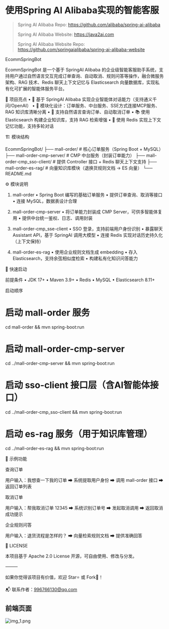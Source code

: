 # 使用Spring AI Alibaba实现的智能客服 

> Spring AI Alibaba Repo: https://github.com/alibaba/spring-ai-alibaba
>
> Spring AI Alibaba Website:  https://java2ai.com
>
> Spring AI Alibaba Website Repo: https://github.com/springaialibaba/spring-ai-alibaba-website



EcommSpringBot

EcommSpringBot 是一个基于 SpringAI Alibaba 的企业级智能客服助手系统，支持用户通过自然语言交互完成订单查询、自动取消、规则问答等操作，融合微服务架构、RAG 技术、Redis 聊天上下文记忆与 Elasticsearch 向量数据库，实现私有化可扩展的智能体服务平台。

🌟 项目亮点
•	🧠 基于 SpringAI Alibaba 实现企业智能体对话能力（支持通义千问/OpenAI）
•	🔗 模块化设计：订单服务、中台服务、SSE方式连接MCP服务、RAG 知识库清晰分离
•	🧾 支持自然语言查询订单、自动取消订单
•	📚 使用 Elasticsearch 构建企业知识库，支持 RAG 检索增强
•	🧠 使用 Redis 实现上下文记忆功能，支持多轮对话

🏗️ 模块结构

EcommSpringBot/
├── mall-order/                  # 核心订单服务（Spring Boot + MySQL）
├── mall-order-cmp-server/       # CMP 中台服务（封装订单能力）
├── mall-order-cmp_sso-client/   # 提供 Controller 接口 + Redis 聊天上下文支持
├── mall-order-es-rag/          # 向量知识库模块（退换货规则文档 → ES 向量）
└── README.md

⚙️ 模块说明

1. mall-order
   •	Spring Boot 编写的基础订单服务
   •	提供订单查询、取消等接口
   •	连接 MySQL，数据表设计合理

2. mall-order-cmp-server
   •	将订单能力封装成 CMP Server，可供多智能体复用
   •	提供中台统一鉴权、日志、调用封装

3. mall-order-cmp_sse-client
   •	SSO 登录，支持前端用户身份识别
   •	暴露聊天 Assistant API，基于 SpringAI 调用大模型
   •	连接 Redis 实现对话历史持久化（上下文保持）

4. mall-order-es-rag
   •	使用企业规则文档生成 embedding
   •	存入 Elasticsearch，支持余弦相似度检索
   •	构建私有化知识问答能力

🚀 快速启动

前提条件
•	JDK 17+
•	Maven 3.9+
•	Redis
•	MySQL
•	Elasticsearch 8.11+

启动顺序

# 启动 mall-order 服务
cd mall-order && mvn spring-boot:run

# 启动 mall-order-cmp-server
cd ../mall-order-cmp-server && mvn spring-boot:run

# 启动 sso-client 接口层（含AI智能体接口）
cd ../mall-order-cmp_sso-client && mvn spring-boot:run

# 启动 es-rag 服务（用于知识库管理）
cd ../mall-order-es-rag && mvn spring-boot:run

📖 示例功能

查询订单

用户输入：我想查一下我的订单
➡ 系统提取用户身份 ➡ 调用 mall-order 接口 ➡ 返回订单列表

取消订单

用户输入：帮我取消订单 12345
➡ 系统识别订单号 ➡ 发起取消调用 ➡ 返回取消成功提示

企业规则问答

用户输入：退货流程是怎样的？
➡ 向量检索规则文档 ➡ 提供准确回答

📄 LICENSE

本项目基于 Apache 2.0 License 开源，可自由使用、修改与分发。

⸻

如果你觉得该项目有价值，欢迎 Star⭐️ 或 Fork🍴！

📬 联系作者：996766130@qq.com
## 前端页面
![img_1.png](img_1.png)
